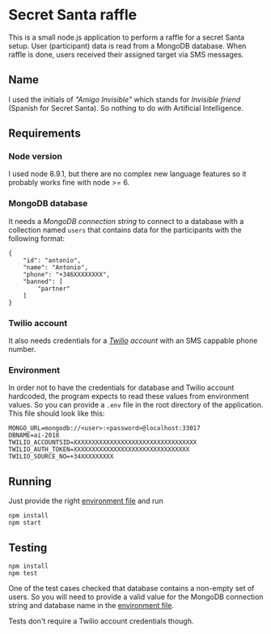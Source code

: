 # Secret Santa raffle

This is a small node.js application to perform a raffle for a secret Santa
setup. User (participant) data is read from a MongoDB database. When raffle
is done, users received their assigned target via SMS messages.

## Name

I used the initials of _"Amigo Invisible"_ which stands for _Invisible
friend_ (Spanish for Secret Santa). So nothing to do with Artificial
Intelligence.

## Requirements

### Node version

I used node 8.9.1, but there are no complex new language features so it
probably works fine with node >= 6.

### MongoDB database

It needs a *MongoDB connection string* to connect to a database with a
collection named `users` that contains data for the participants with
the following format:

```
{
    "id": "antonio",
    "name": "Antonio",
    "phone": "+346XXXXXXXX",
    "banned": [
        "partner"
    ]
}
```

### Twilio account

It also needs credentials for a *[Twilio](https://www.twilio.com/) account*
with an SMS cappable phone number.

### Environment

In order not to have the credentials for database and Twilio account hardcoded,
the program expects to read these values from environment values. So you
can provide a `.env` file in the root directory of the application. This file 
should look like this:

```
MONGO_URL=mongodb://<user>:<password>@localhost:33017
DBNAME=ai-2018
TWILIO_ACCOUNTSID=XXXXXXXXXXXXXXXXXXXXXXXXXXXXXXXXXX
TWILIO_AUTH_TOKEN=XXXXXXXXXXXXXXXXXXXXXXXXXXXXXXXX
TWILIO_SOURCE_NO=+34XXXXXXXXX
```

## Running

Just provide the right [environment file](#environment) and run

```
npm install
npm start
```

## Testing

```
npm install
npm test
```

One of the test cases checked that database contains a non-empty set of users.
So you will need to provide a valid value for the MongoDB connection string
and database name in the [environment file](#environment).

Tests don't require a Twilio account credentials though.


